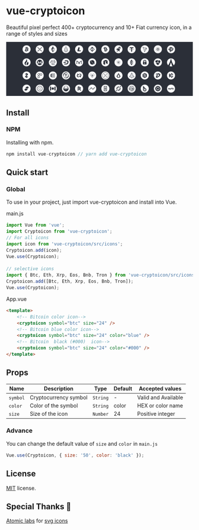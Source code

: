 <!--[![npm](https://img.shields.io/npm/v/vue-jazzicon.svg)](https://www.npmjs.com/package/vue-jazzicon)    [![travis](https://img.shields.io/travis/man15h/vue-jazzicon.svg)](https://www.npmjs.com/package/vue-jazzicon) [![npm](https://img.shields.io/npm/dw/vue-jazzicon.svg)](https://www.npmjs.com/package/vue-jazzicon) [![npm](https://img.shields.io/npm/l/vue-jazzicon.svg)](https://github.com/man15h/vue-jazzicon/blob/master/LICENSE)-->


# vue-cryptoicon

Beautiful pixel perfect 400+ cryptocurrency and 10+ Fiat currency icon, in a range of styles and sizes

![Vue-Cryptoicon](public/cryptoicons.png)


<!-- ## [Demo](https://vue-jazzicon.netlify.com/) -->


## Install

### NPM

Installing with npm.

```js
npm install vue-cryptoicon // yarn add vue-cryptoicon
```

## Quick start

### Global

To use in your project, just import vue-cryptoicon and install into Vue.

main.js

```js
import Vue from 'vue';
import Cryptoicon from 'vue-cryptoicon';
// For all icons
import icon from 'vue-cryptoicon/src/icons';
Cryptoicon.add(icon);
Vue.use(Cryptoicon);

// selective icons 
import { Btc, Eth, Xrp, Eos, Bnb, Tron } from 'vue-cryptoicon/src/icons';
Cryptoicon.add([Btc, Eth, Xrp, Eos, Bnb, Tron]);
Vue.use(Cryptoicon);


```

App.vue

```html
<template>
    <!-- Bitcoin color icon-->
    <cryptoicon symbol="btc" size="24" />  
    <!-- Bitcoin blue color icon-->
    <cryptoicon symbol="btc" size="24" color="blue" />
    <!-- Bitcoin  black (#000)  icon-->
    <cryptoicon symbol="btc" size="24" color="#000" />
</template>
```

## Props

| Name          | Description          | Type         | Default        | Accepted values          |
| ------------- | -------------------- | ------------ | -------------- | ------------------------ |
| `symbol`      | Cryptocurrency symbol| `String`     | -              | Valid and Available      |
| `color`       | Color of the symbol  | `String`     | color          | HEX or color name        |
| `size`        | Size of the icon     | `Number`     | 24             | Positive integer         |

### Advance

You can change the default value of `size` and `color` in `main.js`

```js
Vue.use(Cryptoicon, { size: '50', color: 'black' });
```


## License

[MIT](LICENSE) license.

## Special Thanks 👏

[Atomic labs]('https://github.com/atomiclabs') for [svg icons](https://github.com/atomiclabs/cryptocurrency-icons/)